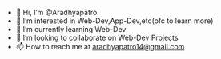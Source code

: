 - 👋 Hi, I’m @Aradhyapatro
- 👀 I’m interested in Web-Dev,App-Dev,etc(ofc to learn more)
- 🌱 I’m currently learning Web-Dev
- 💞️ I’m looking to collaborate on Web-Dev Projects
- 📫 How to reach me at aradhyapatro14@gmail.com

<!---
Aradhyapatro/Aradhyapatro is a ✨ special ✨ repository because its `README.md` (this file) appears on your GitHub profile.
You can click the Preview link to take a look at your changes.
--->
